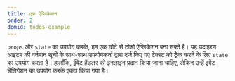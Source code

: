 ```yaml
---
title: एक ऐप्लिकेशन
order: 2
domid: todos-example
---
```


`props` और `state` का उपयोग करके, हम एक छोटे से टोडो ऐप्लिकेशन बना सक्ते हैं। यह उदाहरण आइटम की वर्तमान सूची के साथ-साथ उपयोगकर्ता द्वारा दर्ज किए गए टेक्स्ट को ट्रैक करने के लिए `state` का उपयोग करता है। हालाँकि, ईवेंट हैंडलर को इनलाइन प्रदान किया जाना चाहिए, लेकिन उन्हें इवेंट डेलिगेशन का उपयोग करके एकत्र किया गया है।
